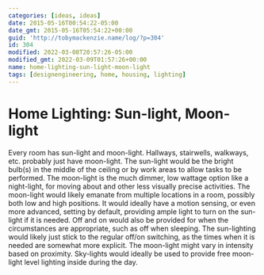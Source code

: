 ```yaml
---
categories: [ideas, ideas]
date: 2015-05-16T00:54:22-05:00
date_gmt: 2015-05-16T05:54:22+00:00
guid: 'http://tobymackenzie.name/log/?p=304'
id: 304
modified: 2022-03-08T20:57:26-05:00
modified_gmt: 2022-03-09T01:57:26+00:00
name: home-lighting-sun-light-moon-light
tags: [designengineering, home, housing, lighting]
---
```


Home Lighting: Sun-light, Moon-light
====================================

Every room has sun-light and moon-light.  Hallways, stairwells, walkways, etc. probably just have moon-light.  The sun-light would be the bright bulb(s) in the middle of the ceiling or by work areas to allow tasks to be performed.  The moon-light is the much dimmer, low wattage option like a night-light, for moving about and other less visually precise activities.<!--more-->  The moon-light would likely emanate from multiple locations in a room, possibly both low and high positions.  It would ideally have a motion sensing, or even more advanced, setting by default, providing ample light to turn on the sun-light if it is needed.  Off and on would also be provided for when the circumstances are appropriate, such as off when sleeping.  The sun-lighting would likely just stick to the regular off/on switching, as the times when it is needed are somewhat more explicit.  The moon-light might vary in intensity based on proximity.  Sky-lights would ideally be used to provide free moon-light level lighting inside during the day.
